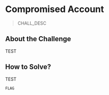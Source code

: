 # Compromised Account
> CHALL_DESC

## About the Challenge
TEST

## How to Solve?
TEST

```
FLAG
```